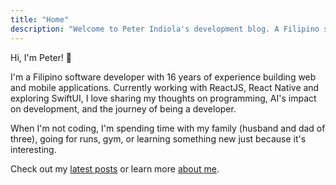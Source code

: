```yaml
---
title: "Home"
description: "Welcome to Peter Indiola's development blog. A Filipino software developer sharing insights on tech and AI, and 16 years of programming experience."
---
```


Hi, I'm Peter! 👋

I'm a Filipino software developer with 16 years of experience building web and mobile applications. Currently working with ReactJS, React Native and exploring SwiftUI, I love sharing my thoughts on programming, AI's impact on development, and the journey of being a developer.

When I'm not coding, I'm spending time with my family (husband and dad of three), going for runs, gym, or learning something new just because it's interesting.

Check out my [latest posts](/posts/) or learn more [about me](/about/).
